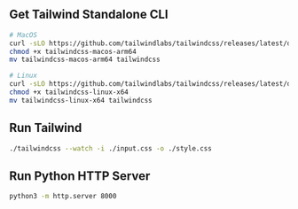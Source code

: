 ## Get Tailwind Standalone CLI
```sh
# MacOS
curl -sLO https://github.com/tailwindlabs/tailwindcss/releases/latest/download/tailwindcss-macos-arm64
chmod +x tailwindcss-macos-arm64
mv tailwindcss-macos-arm64 tailwindcss

# Linux
curl -sLO https://github.com/tailwindlabs/tailwindcss/releases/latest/download/tailwindcss-linux-x64
chmod +x tailwindcss-linux-x64
mv tailwindcss-linux-x64 tailwindcss
```

## Run Tailwind
```sh
./tailwindcss --watch -i ./input.css -o ./style.css
```

## Run Python HTTP Server
```sh
python3 -m http.server 8000
```
